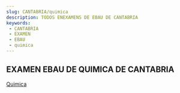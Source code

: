 ```yaml
---
slug: CANTABRIA/quimica
description: TODOS ENEXAMENS DE EBAU DE CANTABRIA
keywords:
 - CANTABRIA
 - EXAMEN
 - EBAU
 - quimica
---
```

## EXAMEN EBAU DE QUIMICA DE CANTABRIA
[Quimica](https://drive.google.com/drive/folders/1FpQgg9QE4SNngkYJJFTclmiYZlFTS8Au?usp=sharing)